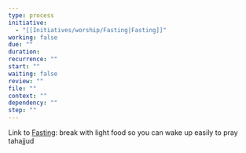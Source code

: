 ```yaml
---
type: process
initiative:
  - "[[Initiatives/worship/Fasting|Fasting]]"
working: false
due: ""
duration: 
recurrence: ""
start: ""
waiting: false
review: ""
file: ""
context: ""
dependency: ""
step: ""
---
```


Link to [Fasting](Initiatives/worship/Fasting.md): break with light food so you can wake up easily to pray tahajjud
